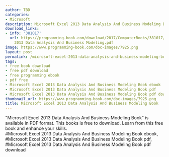 ```yaml
---
author: TBD
categories:
- Microsoft
description: Microsoft Excel 2013 Data Analysis And Business Modeling Book
download_links:
- info: '381017'
  url: https://programming-book.com/download/2017/ComputerBooks/381017/Microsoft Excel
    2013 Data Analysis And Business Modeling.pdf
image: https://www.programming-book.com/doc-images/7925.png
layout: post
permalink: /microsoft-excel-2013-data-analysis-and-business-modeling-book.html
tags:
- free book download
- free pdf download
- free programming ebook
- pdf free
- Microsoft Excel 2013 Data Analysis And Business Modeling Book ebook
- Microsoft Excel 2013 Data Analysis And Business Modeling Book pdf
- Microsoft Excel 2013 Data Analysis And Business Modeling Book pdf download
thumbnail_url: https://www.programming-book.com/doc-images/7925.png
title: Microsoft Excel 2013 Data Analysis And Business Modeling Book
---
```


 
<div class="item-desc text-justify">
  "Microsoft Excel 2013 Data Analysis And Business Modeling Book" is available in PDF format. This books is free to download. Learn from this free book and enhance your skills.
  <br>
  #Microsoft Excel 2013 Data Analysis And Business Modeling Book ebook, #Microsoft Excel 2013 Data Analysis And Business Modeling Book pdf, #Microsoft Excel 2013 Data Analysis And Business Modeling Book pdf download
</div>